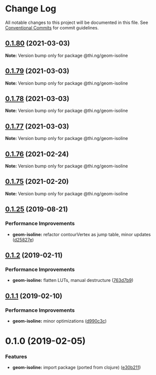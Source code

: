 # Change Log

All notable changes to this project will be documented in this file.
See [Conventional Commits](https://conventionalcommits.org) for commit guidelines.

## [0.1.80](https://github.com/thi-ng/umbrella/compare/@thi.ng/geom-isoline@0.1.79...@thi.ng/geom-isoline@0.1.80) (2021-03-03)

**Note:** Version bump only for package @thi.ng/geom-isoline





## [0.1.79](https://github.com/thi-ng/umbrella/compare/@thi.ng/geom-isoline@0.1.78...@thi.ng/geom-isoline@0.1.79) (2021-03-03)

**Note:** Version bump only for package @thi.ng/geom-isoline





## [0.1.78](https://github.com/thi-ng/umbrella/compare/@thi.ng/geom-isoline@0.1.77...@thi.ng/geom-isoline@0.1.78) (2021-03-03)

**Note:** Version bump only for package @thi.ng/geom-isoline





## [0.1.77](https://github.com/thi-ng/umbrella/compare/@thi.ng/geom-isoline@0.1.76...@thi.ng/geom-isoline@0.1.77) (2021-03-03)

**Note:** Version bump only for package @thi.ng/geom-isoline





## [0.1.76](https://github.com/thi-ng/umbrella/compare/@thi.ng/geom-isoline@0.1.75...@thi.ng/geom-isoline@0.1.76) (2021-02-24)

**Note:** Version bump only for package @thi.ng/geom-isoline





## [0.1.75](https://github.com/thi-ng/umbrella/compare/@thi.ng/geom-isoline@0.1.74...@thi.ng/geom-isoline@0.1.75) (2021-02-20)

**Note:** Version bump only for package @thi.ng/geom-isoline





## [0.1.25](https://github.com/thi-ng/umbrella/compare/@thi.ng/geom-isoline@0.1.24...@thi.ng/geom-isoline@0.1.25) (2019-08-21)

### Performance Improvements

* **geom-isoline:** refactor contourVertex as jump table, minor updates ([d25827e](https://github.com/thi-ng/umbrella/commit/d25827e))

## [0.1.2](https://github.com/thi-ng/umbrella/compare/@thi.ng/geom-isoline@0.1.1...@thi.ng/geom-isoline@0.1.2) (2019-02-11)

### Performance Improvements

* **geom-isoline:** flatten LUTs, manual destructure ([763d7b9](https://github.com/thi-ng/umbrella/commit/763d7b9))

## [0.1.1](https://github.com/thi-ng/umbrella/compare/@thi.ng/geom-isoline@0.1.0...@thi.ng/geom-isoline@0.1.1) (2019-02-10)

### Performance Improvements

* **geom-isoline:** minor optimizations ([d990c3c](https://github.com/thi-ng/umbrella/commit/d990c3c))

# 0.1.0 (2019-02-05)

### Features

* **geom-isoline:** import package (ported from clojure) ([e30b211](https://github.com/thi-ng/umbrella/commit/e30b211))
